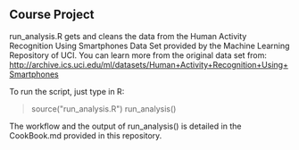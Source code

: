 ## Course Project ##

run_analysis.R gets and cleans the data from the Human Activity Recognition Using Smartphones Data Set provided by the Machine Learning Repository of UCI. 
You can learn more from the original data set from: http://archive.ics.uci.edu/ml/datasets/Human+Activity+Recognition+Using+Smartphones

To run the script, just type in R:
> source("run_analysis.R")
> run_analysis()

The workflow and the output of run_analysis() is detailed in the CookBook.md provided in this repository.
